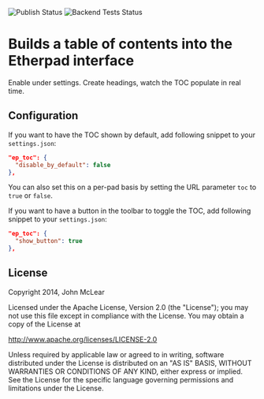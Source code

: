 ![Publish Status](https://github.com/ether/ep_table_of_contents/workflows/Node.js%20Package/badge.svg) ![Backend Tests Status](https://github.com/ether/ep_table_of_contents/workflows/Backend%20tests/badge.svg)

# Builds a table of contents into the Etherpad interface

Enable under settings.
Create headings, watch the TOC populate in real time.

## Configuration

If you want to have the TOC shown by default, add following snippet to your `settings.json`:

```json
"ep_toc": {
  "disable_by_default": false
},
```

You can also set this on a per-pad basis by setting the URL parameter `toc` to `true` or `false`.

If you want to have a button in the toolbar to toggle the TOC, add following snippet to your `settings.json`:

```json
"ep_toc": {
  "show_button": true
},
```

## License
Copyright 2014, John McLear

Licensed under the Apache License, Version 2.0 (the "License");
you may not use this file except in compliance with the License.
You may obtain a copy of the License at

   http://www.apache.org/licenses/LICENSE-2.0

Unless required by applicable law or agreed to in writing, software
distributed under the License is distributed on an "AS IS" BASIS,
WITHOUT WARRANTIES OR CONDITIONS OF ANY KIND, either express or implied.
See the License for the specific language governing permissions and
limitations under the License.

